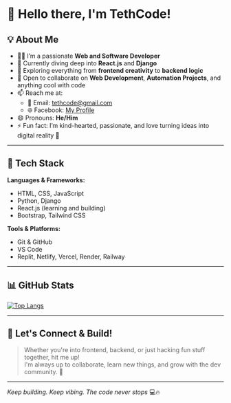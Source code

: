 # 👋 Hello there, I'm TethCode!

## 💡 About Me

- 👨‍💻 I’m a passionate **Web and Software Developer**
- 🌱 Currently diving deep into **React.js** and **Django**
- 👀 Exploring everything from **frontend creativity** to **backend logic**
- 💞️ Open to collaborate on **Web Development**, **Automation Projects**, and anything cool with code
- 📫 Reach me at:
  - 📧 Email: [tethcode@gmail.com](mailto:tethcode@gmail.com)
  - 🌐 Facebook: [My Profile](https://www.facebook.com/profile.php?id=61560838653409)
- 😄 Pronouns: **He/Him**
- ⚡ Fun fact: I’m kind-hearted, passionate, and love turning ideas into digital reality 💫

---

## 🔧 Tech Stack

**Languages & Frameworks:**
- HTML, CSS, JavaScript
- Python, Django
- React.js (learning and building)
- Bootstrap, Tailwind CSS

**Tools & Platforms:**
- Git & GitHub
- VS Code
- Replit, Netlify, Vercel, Render, Railway

---

## 📊 GitHub Stats

[![Top Langs](https://github-readme-stats.vercel.app/api/top-langs/?username=tethcode&layout=compact&theme=radical)](https://github.com/anuraghazra/github-readme-stats)

---

## 🤝 Let's Connect & Build!

> Whether you're into frontend, backend, or just hacking fun stuff together, hit me up!  
> I'm always up to collaborate, learn new things, and grow with the dev community. 🚀

---

_Keep building. Keep vibing. The code never stops_ 💻🔥
